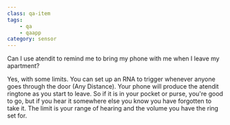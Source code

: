 ```yaml
---
class: qa-item
tags: 
    - qa
    - qaapp
category: sensor
---
```


Can I use atendit to remind me to bring my phone with me when I leave my apartment?  

Yes, with some limits.  You can set up an RNA to trigger whenever anyone goes through the door (Any Distance).  Your phone will produce the atendit ringtone as you start to leave.  So if it is in your pocket or purse, you're good to go, but if you hear it somewhere else you know you have forgotten to take it.  The limit is your range of hearing and the volume you have the ring set for.   